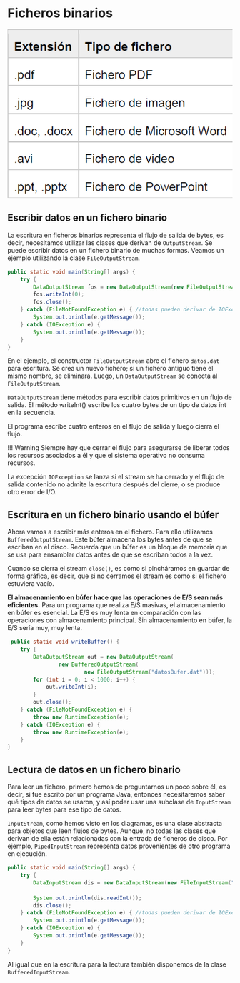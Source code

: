 # Ficheros binarios

![JavaIO](../img/ud1/9extensionbinaryfiles.png)

## Escribir datos en un fichero binario

La escritura en ficheros binarios representa el flujo de salida de bytes, es decir, necesitamos utilizar las clases que derivan de `OutputStream`. Se puede escribir datos en un fichero binario de muchas formas. Veamos un ejemplo utilizando la clase `FileOutputStream`.

```java
public static void main(String[] args) {
    try {
        DataOutputStream fos = new DataOutputStream(new FileOutputStream("datos.dat"));
        fos.writeInt(0);
        fos.close();
    } catch (FileNotFoundException e) { //todas pueden derivar de IOException
        System.out.println(e.getMessage());
    } catch (IOException e) {
        System.out.println(e.getMessage());
    }
}
```

En el ejemplo, el constructor `FileOutputStream` abre el fichero `datos.dat` para escritura. Se crea un nuevo fichero; si un fichero antiguo tiene el mismo nombre, se eliminará. Luego, un `DataOutputStream` se conecta al `FileOutputStream`.

`DataOutputStream` tiene métodos para escribir datos primitivos en un flujo de salida. El método writeInt() escribe los cuatro bytes de un tipo de datos int en la secuencia.

El programa escribe cuatro enteros en el flujo de salida y luego cierra el flujo.

!!! Warning
    Siempre hay que cerrar el flujo para asegurarse de liberar todos los recursos asociados a él y que el sistema operativo no consuma recursos.

La excepción `IOException` se lanza si el stream se ha cerrado y el flujo de salida contenido no admite la escritura después del cierre, o se produce otro error de I/O.

## Escritura en un fichero binario usando el búfer

Ahora vamos a escribir más enteros en el fichero. Para ello utilizamos `BufferedOutputStream`. Este búfer almacena los bytes antes de que se escriban en el disco. Recuerda que un búfer es un bloque de memoria que se usa para ensamblar datos antes de que se escriban todos a la vez.

Cuando se cierra el stream `close()`, es como si pincháramos en guardar de forma gráfica, es decir, que si no cerramos el stream es como si el fichero estuviera vacío.

**El almacenamiento en búfer hace que las operaciones de E/S sean más eficientes.** Para un programa que realiza E/S masivas, el almacenamiento en búfer es esencial. La E/S es muy lenta en comparación con las operaciones con almacenamiento principal. Sin almacenamiento en búfer, la E/S sería muy, muy lenta.

```java
 public static void writeBuffer() {
    try {
        DataOutputStream out = new DataOutputStream(
                new BufferedOutputStream(
                        new FileOutputStream("datosBufer.dat")));
        for (int i = 0; i < 1000; i++) {
            out.writeInt(i);
        }
        out.close();
    } catch (FileNotFoundException e) {
        throw new RuntimeException(e);
    } catch (IOException e) {
        throw new RuntimeException(e);
    }
}
```

## Lectura de datos en un fichero binario

Para leer un fichero, primero hemos de preguntarnos un poco sobre él, es decir, si fue escrito por un programa Java, entonces necesitaremos saber qué tipos de datos se usaron, y así poder usar una subclase de `InputStream` para leer bytes para ese tipo de datos.

`InputStream`, como hemos visto en los diagramas, es una clase abstracta para objetos que leen flujos de bytes. Aunque, no todas las clases que derivan de ella están relacionadas con la entrada de ficheros de disco. Por ejemplo, `PipedInputStream` representa datos provenientes de otro programa en ejecución.

```java
public static void main(String[] args) {
    try {
        DataInputStream dis = new DataInputStream(new FileInputStream("datos.dat"));

        System.out.println(dis.readInt());
        dis.close();
    } catch (FileNotFoundException e) { //todas pueden derivar de IOException
        System.out.println(e.getMessage());
    } catch (IOException e) {
        System.out.println(e.getMessage());
    }
}
```

Al igual que en la escritura para la lectura también disponemos de la clase `BufferedInputStream`.
